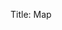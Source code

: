 Title: Map

<link rel="stylesheet" href="/css/leaflet.css" />
<script src="/javascript/leaflet.js"></script>
<link rel="stylesheet" href="/css/Control.FullScreen.css" />
<script src="/javascript/Control.FullScreen.js"></script>

<div style="height:480px" id="map">
<script>
var mapsize = 8256;
var map = L.map('map', {
    maxZoom:24,
    minZoom:22,
    fullscreenControl: true,
    crs: L.CRS.Simple
}).setView([0,0], 23);
var southWest = map.unproject([0, mapsize], map.getMaxZoom());
var northEast = map.unproject([mapsize, 0], map.getMaxZoom());
map.setMaxBounds(new L.LatLngBounds(southWest, northEast));
L.tileLayer('http://maps.ayntest.net/tiles/{z}/map_{x}_{y}.png', {
            maxZoom: 24,
            tileSize: 344,
}).addTo(map);
map.setView(map.unproject([mapsize/4,mapsize/4]));
</script>

</div>
